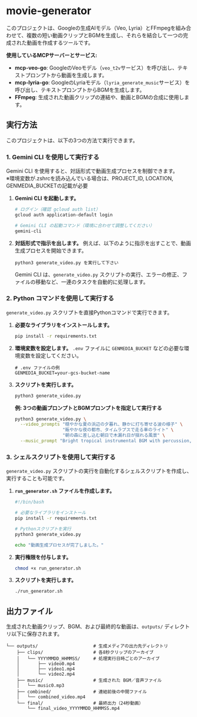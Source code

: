 # movie-generator

このプロジェクトは、Googleの生成AIモデル（Veo, Lyria）とFFmpegを組み合わせて、複数の短い動画クリップとBGMを生成し、それらを結合して一つの完成された動画を作成するツールです。

**使用しているMCPサーバーとサービス:**

*   **mcp-veo-go**: GoogleのVeoモデル（`veo_t2v`サービス）を呼び出し、テキストプロンプトから動画を生成します。
*   **mcp-lyria-go**: GoogleのLyriaモデル（`lyria_generate_music`サービス）を呼び出し、テキストプロンプトからBGMを生成します。
*   **FFmpeg**: 生成された動画クリップの連結や、動画とBGMの合成に使用します。

## 実行方法

このプロジェクトは、以下の3つの方法で実行できます。

### 1. Gemini CLI を使用して実行する

Gemini CLI を使用すると、対話形式で動画生成プロセスを制御できます。
<br>
※環境変数が.zshrcを読み込んでいる場合は、PROJECT_ID, LOCATION, GENMEDIA_BUCKETの記載が必要        

1.  **Gemini CLI を起動します。**

    ```bash
    # ログイン（確認 gcloud auth list）
    gcloud auth application-default login

    # Gemini CLI の起動コマンド（環境に合わせて調整してください）
    gemini-cli
    ```

2.  **対話形式で指示を出します。**
    例えば、以下のように指示を出すことで、動画生成プロセスを開始できます。

    ```
    python3 generate_video.py を実行して下さい
    ```
    Gemini CLI は、`generate_video.py` スクリプトの実行、エラーの修正、ファイルの移動など、一連のタスクを自動的に処理します。

### 2. Python コマンドを使用して実行する

`generate_video.py` スクリプトを直接Pythonコマンドで実行できます。

1.  **必要なライブラリをインストールします。**

    ```bash
    pip install -r requirements.txt
    ```

2.  **環境変数を設定します。**
    `.env` ファイルに `GENMEDIA_BUCKET` などの必要な環境変数を設定してください。

    ```
    # .env ファイルの例
    GENMEDIA_BUCKET=your-gcs-bucket-name
    ```

3.  **スクリプトを実行します。**

    ```bash
    python3 generate_video.py
    ```

    **例: 3つの動画プロンプトとBGMプロンプトを指定して実行する**

    ```bash
    python3 generate_video.py \
      --video_prompts "穏やかな夏の浜辺の夕暮れ、静かに打ち寄せる波の様子" \
                      "賑やかな夜の都市、タイムラプスで走る車のライト" \
                      "朝の森に差し込む朝日で木漏れ日が揺れる風景" \
      --music_prompt "Bright tropical instrumental BGM with percussion, synth pads, and marimba. No vocals, lyrics, or dialogue."
    ```

### 3. シェルスクリプトを使用して実行する

`generate_video.py` スクリプトの実行を自動化するシェルスクリプトを作成し、実行することも可能です。

1.  **`run_generator.sh` ファイルを作成します。**

    ```bash
    #!/bin/bash

    # 必要なライブラリをインストール
    pip install -r requirements.txt

    # Pythonスクリプトを実行
    python3 generate_video.py

    echo "動画生成プロセスが完了しました。"
    ```

2.  **実行権限を付与します。**

    ```bash
    chmod +x run_generator.sh
    ```

3.  **スクリプトを実行します。**

    ```bash
    ./run_generator.sh
    ```

## 出力ファイル

生成された動画クリップ、BGM、および最終的な動画は、`outputs/` ディレクトリ以下に保存されます。

```
└── outputs/                     # 生成メディアの出力先ディレクトリ
    ├── clips/                   # 各8秒クリップのアーカイブ
    │   └── YYYYMMDD_HHMMSS/     # 処理実行日時ごとのアーカイブ
    │       ├── video0.mp4
    │       ├── video1.mp4
    │       └── video2.mp4
    ├── music/                   # 生成された BGM／音声ファイル
    │   └── music0.mp3
    ├── combined/                # 連結前後の中間ファイル
    │   └── combined_video.mp4
    └── final/                   # 最終出力（24秒動画）
        └── final_video_YYYYMMDD_HHMMSS.mp4
```